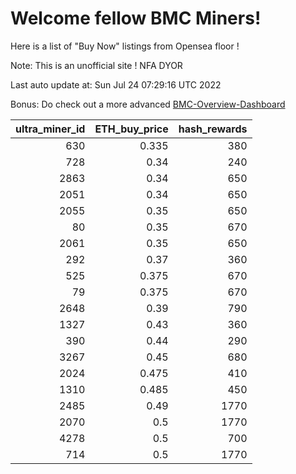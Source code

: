 # Welcome fellow BMC Miners!
Here is a list of "Buy Now" listings from Opensea floor !

Note: This is an unofficial site ! NFA DYOR

Last auto update at: Sun Jul 24 07:29:16 UTC 2022

Bonus: Do check out a more advanced [BMC-Overview-Dashboard](https://dune.com/defifunk/BMC-Overview-Dashboard)


|   ultra_miner_id |   ETH_buy_price |   hash_rewards |
|-----------------:|----------------:|---------------:|
|              630 |           0.335 |            380 |
|              728 |           0.34  |            240 |
|             2863 |           0.34  |            650 |
|             2051 |           0.34  |            650 |
|             2055 |           0.35  |            650 |
|               80 |           0.35  |            670 |
|             2061 |           0.35  |            650 |
|              292 |           0.37  |            360 |
|              525 |           0.375 |            670 |
|               79 |           0.375 |            670 |
|             2648 |           0.39  |            790 |
|             1327 |           0.43  |            360 |
|              390 |           0.44  |            290 |
|             3267 |           0.45  |            680 |
|             2024 |           0.475 |            410 |
|             1310 |           0.485 |            450 |
|             2485 |           0.49  |           1770 |
|             2070 |           0.5   |           1770 |
|             4278 |           0.5   |            700 |
|              714 |           0.5   |           1770 |